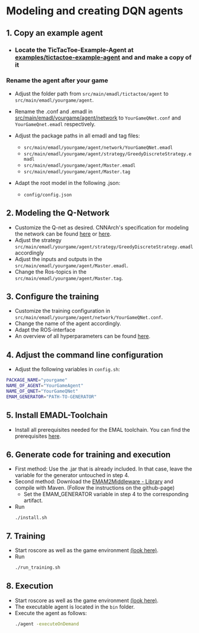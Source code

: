 # Modeling and creating DQN agents

## 1. Copy an example agent
- ### Locate the TicTacToe-Example-Agent at [examples/tictactoe-example-agent](examples/tictactoe-example-agent) and and make a copy of it
### Rename the agent after your game
- Adjust the folder path from ```src/main/emadl/tictactoe/agent``` to ```src/main/emadl/yourgame/agent```.
- Rename the .conf and .emadl in [src/main/emadl/yourgame/agent/network](#) to ```YourGameQNet.conf``` and ```YourGameQnet.emadl``` respectively.

- Adjust the package paths in all emadl and tag files: 
  - ```src/main/emadl/yourgame/agent/network/YourGameQNet.emadl```
  - ```src/main/emadl/yourgame/agent/strategy/GreedyDiscreteStrategy.emadl```
  - ```src/main/emadl/yourgame/agent/Master.emadl```
  - ```src/main/emadl/yourgame/agent/Master.tag```
- Adapt the root model in the following .json:
  - ```config/config.json```

## 2. Modeling the Q-Network
  - Customize the Q-net as desired. CNNArch's specification for modeling the network can be found [here](https://github.com/MontiCore/EmbeddedMontiArc/tree/master/languages/EmbeddedMontiArcDL) or [here](https://github.com/MontiCore/EmbeddedMontiArc/tree/master/languages/CNNArchLang).
  - Adjust the strategy ```src/main/emadl/yourgame/agent/strategy/GreedyDiscreteStrategy.emadl``` accordingly
  - Adjust the inputs and outputs in the ```src/main/emadl/yourgame/agent/Master.emadl```.
  - Change the Ros-topics in the ```src/main/emadl/yourgame/agent/Master.tag```.
## 3. Configure the training
  - Customize the training configuration in ```src/main/emadl/yourgame/agent/network/YourGameQNet.conf```. 
  - Change the name of the agent accordingly.
  - Adapt the ROS-interface
  - An overview of all hyperparameters can be found [here](https://github.com/MontiCore/EmbeddedMontiArc/tree/master/languages/CNNTrainLang).

## 4. Adjust the command line configuration
  - Adjust the following variables in ```config.sh```:
  ```bash
PACKAGE_NAME="yourgame"
NAME_OF_AGENT="YourGameAgent"
NAME_OF_QNET="YourGameQNet"
EMAM_GENERATOR="PATH-TO-GENERATOR"
  ```
## 5. Install EMADL-Toolchain
  - Install all prerequisites needed for the EMAL toolchain. You can find the prerequisites [here](EMADL_SETUP).
## 6. Generate code for training and execution
  - First method: Use the .jar that is already included. In that case, leave the variable for the generator untouched in step 4.
  - Second method: Download the [EMAM2Middleware - Library](https://git.rwth-aachen.de/monticore/EmbeddedMontiArc/generators/EMAM2Middleware) and compile with Maven. (Follow the instructions on the github-page)
    - Set the EMAM_GENERATOR variable in step 4 to the corresponding artifact.
  - Run 
    ```
    ./install.sh
    ```
## 7. Training
  - Start roscore as well as the game environment [(look here)](GAME_ENV_SETUP.md).
  - Run 
    ```bash
    ./run_training.sh
    ```
## 8. Execution
  - Start roscore as well as the game environment [(look here)](GAME_ENV_SETUP.md).
  - The executable agent is located in the ```bin``` folder. 
  - Execute the agent as follows:
    ```bash
    ./agent -executeOnDemand
    ```